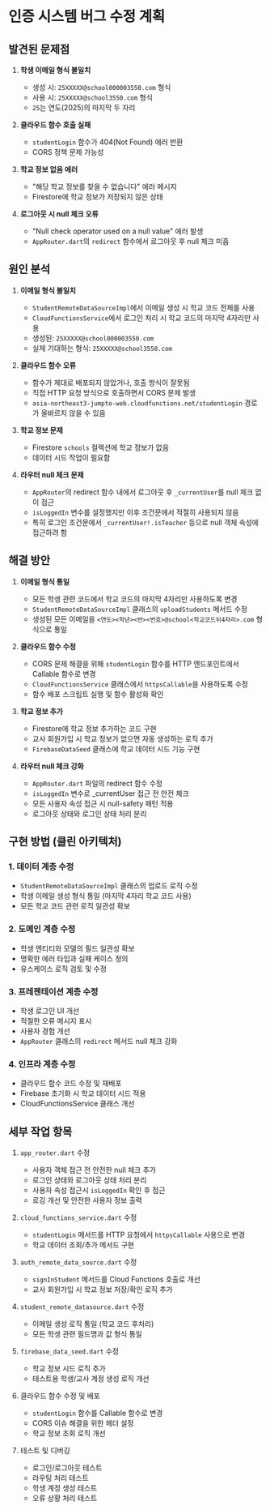 # 인증 시스템 버그 수정 계획

## 발견된 문제점

1. **학생 이메일 형식 불일치**
   - 생성 시: `25XXXXX@school000003550.com` 형식
   - 사용 시: `25XXXXX@school3550.com` 형식
   - `25`는 연도(2025)의 마지막 두 자리

2. **클라우드 함수 호출 실패**
   - `studentLogin` 함수가 404(Not Found) 에러 반환
   - CORS 정책 문제 가능성

3. **학교 정보 없음 에러**
   - "해당 학교 정보를 찾을 수 없습니다" 에러 메시지 
   - Firestore에 학교 정보가 저장되지 않은 상태

4. **로그아웃 시 null 체크 오류**
   - "Null check operator used on a null value" 에러 발생
   - `AppRouter.dart`의 `redirect` 함수에서 로그아웃 후 null 체크 미흡

## 원인 분석

1. **이메일 형식 불일치**
   - `StudentRemoteDataSourceImpl`에서 이메일 생성 시 학교 코드 전체를 사용
   - `CloudFunctionsService`에서 로그인 처리 시 학교 코드의 마지막 4자리만 사용
   - 생성된: `25XXXXX@school000003550.com`
   - 실제 기대하는 형식: `25XXXXX@school3550.com`

2. **클라우드 함수 오류**
   - 함수가 제대로 배포되지 않았거나, 호출 방식이 잘못됨
   - 직접 HTTP 요청 방식으로 호출하면서 CORS 문제 발생
   - `asia-northeast3-jumpto-web.cloudfunctions.net/studentLogin` 경로가 올바르지 않을 수 있음

3. **학교 정보 문제**
   - Firestore `schools` 컬렉션에 학교 정보가 없음
   - 데이터 시드 작업이 필요함

4. **라우터 null 체크 문제**
   - `AppRouter`의 redirect 함수 내에서 로그아웃 후 `_currentUser`를 null 체크 없이 접근
   - `isLoggedIn` 변수를 설정했지만 이후 조건문에서 적절히 사용되지 않음
   - 특히 로그인 조건문에서 `_currentUser!.isTeacher` 등으로 null 객체 속성에 접근하려 함

## 해결 방안

1. **이메일 형식 통일**
   - 모든 학생 관련 코드에서 학교 코드의 마지막 4자리만 사용하도록 변경
   - `StudentRemoteDataSourceImpl` 클래스의 `uploadStudents` 메서드 수정
   - 생성된 모든 이메일을 `<연도><학년><반><번호>@school<학교코드뒤4자리>.com` 형식으로 통일

2. **클라우드 함수 수정**
   - CORS 문제 해결을 위해 `studentLogin` 함수를 HTTP 엔드포인트에서 Callable 함수로 변경
   - `CloudFunctionsService` 클래스에서 `httpsCallable`을 사용하도록 수정
   - 함수 배포 스크립트 실행 및 함수 활성화 확인

3. **학교 정보 추가**
   - Firestore에 학교 정보 추가하는 코드 구현
   - 교사 회원가입 시 학교 정보가 없으면 자동 생성하는 로직 추가
   - `FirebaseDataSeed` 클래스에 학교 데이터 시드 기능 구현

4. **라우터 null 체크 강화**
   - `AppRouter.dart` 파일의 redirect 함수 수정
   - `isLoggedIn` 변수로 _currentUser 접근 전 안전 체크
   - 모든 사용자 속성 접근 시 null-safety 패턴 적용
   - 로그아웃 상태와 로그인 상태 처리 분리

## 구현 방법 (클린 아키텍처)

### 1. 데이터 계층 수정
- `StudentRemoteDataSourceImpl` 클래스의 업로드 로직 수정
- 학생 이메일 생성 형식 통일 (마지막 4자리 학교 코드 사용)
- 모든 학교 코드 관련 로직 일관성 확보

### 2. 도메인 계층 수정
- 학생 엔티티와 모델의 필드 일관성 확보
- 명확한 에러 타입과 실패 케이스 정의
- 유스케이스 로직 검토 및 수정

### 3. 프레젠테이션 계층 수정
- 학생 로그인 UI 개선
- 적절한 오류 메시지 표시
- 사용자 경험 개선
- `AppRouter` 클래스의 `redirect` 메서드 null 체크 강화

### 4. 인프라 계층 수정
- 클라우드 함수 코드 수정 및 재배포
- Firebase 초기화 시 학교 데이터 시드 적용
- CloudFunctionsService 클래스 개선

## 세부 작업 항목

1. `app_router.dart` 수정
   - 사용자 객체 접근 전 안전한 null 체크 추가
   - 로그인 상태와 로그아웃 상태 처리 분리
   - 사용자 속성 접근시 `isLoggedIn` 확인 후 접근
   - 로깅 개선 및 안전한 사용자 정보 출력

2. `cloud_functions_service.dart` 수정
   - `studentLogin` 메서드를 HTTP 요청에서 `httpsCallable` 사용으로 변경
   - 학교 데이터 조회/추가 메서드 구현

3. `auth_remote_data_source.dart` 수정
   - `signInStudent` 메서드를 Cloud Functions 호출로 개선
   - 교사 회원가입 시 학교 정보 저장/확인 로직 추가

4. `student_remote_datasource.dart` 수정
   - 이메일 생성 로직 통일 (학교 코드 후처리)
   - 모든 학생 관련 필드명과 값 형식 통일

5. `firebase_data_seed.dart` 수정
   - 학교 정보 시드 로직 추가
   - 테스트용 학생/교사 계정 생성 로직 개선

6. 클라우드 함수 수정 및 배포
   - `studentLogin` 함수를 Callable 함수로 변경
   - CORS 이슈 해결을 위한 헤더 설정
   - 학교 정보 조회 로직 개선

7. 테스트 및 디버깅
   - 로그인/로그아웃 테스트
   - 라우팅 처리 테스트
   - 학생 계정 생성 테스트
   - 오류 상황 처리 테스트
